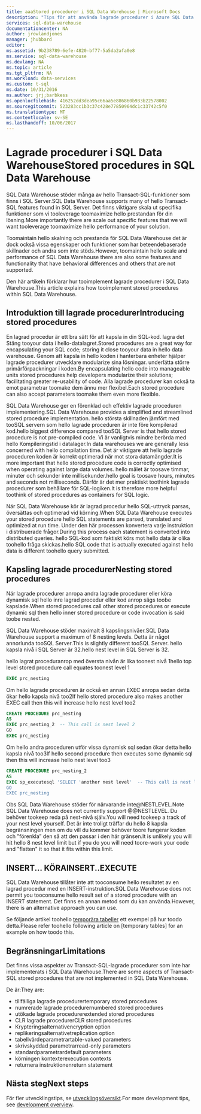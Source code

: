```yaml
---
title: aaaStored procedurer i SQL Data Warehouse | Microsoft Docs
description: "Tips för att använda lagrade procedurer i Azure SQL Data Warehouse för utveckling av lösningar."
services: sql-data-warehouse
documentationcenter: NA
author: jrowlandjones
manager: jhubbard
editor: 
ms.assetid: 9b238789-6efe-4820-bf77-5a5da2afa0e8
ms.service: sql-data-warehouse
ms.devlang: NA
ms.topic: article
ms.tgt_pltfrm: NA
ms.workload: data-services
ms.custom: t-sql
ms.date: 10/31/2016
ms.author: jrj;barbkess
ms.openlocfilehash: 416252dd3dea95c66aa5e886860b933b22578002
ms.sourcegitcommit: 523283cc1b3c37c428e77850964dc1c33742c5f0
ms.translationtype: MT
ms.contentlocale: sv-SE
ms.lasthandoff: 10/06/2017
---
```

# <a name="stored-procedures-in-sql-data-warehouse"></a><span data-ttu-id="2a65e-103">Lagrade procedurer i SQL Data Warehouse</span><span class="sxs-lookup"><span data-stu-id="2a65e-103">Stored procedures in SQL Data Warehouse</span></span>
<span data-ttu-id="2a65e-104">SQL Data Warehouse stöder många av hello Transact-SQL-funktioner som finns i SQL Server.</span><span class="sxs-lookup"><span data-stu-id="2a65e-104">SQL Data Warehouse supports many of hello Transact-SQL features found in SQL Server.</span></span> <span data-ttu-id="2a65e-105">Det finns viktigare skala ut specifika funktioner som vi tooleverage toomaximize hello prestandan för din lösning.</span><span class="sxs-lookup"><span data-stu-id="2a65e-105">More importantly there are scale out specific features that we will want tooleverage toomaximize hello performance of your solution.</span></span>

<span data-ttu-id="2a65e-106">Toomaintain hello skalning och prestanda för SQL Data Warehouse det är dock också vissa egenskaper och funktioner som har beteendebaserade skillnader och andra som inte stöds.</span><span class="sxs-lookup"><span data-stu-id="2a65e-106">However, toomaintain hello scale and performance of SQL Data Warehouse there are also some features and functionality that have behavioral differences and others that are not supported.</span></span>

<span data-ttu-id="2a65e-107">Den här artikeln förklarar hur tooimplement lagrade procedurer i SQL Data Warehouse.</span><span class="sxs-lookup"><span data-stu-id="2a65e-107">This article explains how tooimplement stored procedures within SQL Data Warehouse.</span></span>

## <a name="introducing-stored-procedures"></a><span data-ttu-id="2a65e-108">Introduktion till lagrade procedurer</span><span class="sxs-lookup"><span data-stu-id="2a65e-108">Introducing stored procedures</span></span>
<span data-ttu-id="2a65e-109">En lagrad procedur är ett bra sätt för att kapsla in din SQL-kod. lagra det Stäng tooyour data i hello-datalagret.</span><span class="sxs-lookup"><span data-stu-id="2a65e-109">Stored procedures are a great way for encapsulating your SQL code; storing it close tooyour data in hello data warehouse.</span></span> <span data-ttu-id="2a65e-110">Genom att kapsla in hello koden i hanterbara enheter hjälper lagrade procedurer utvecklare modularize sina lösningar. underlätta större primärförpackningar i koden.</span><span class="sxs-lookup"><span data-stu-id="2a65e-110">By encapsulating hello code into manageable units stored procedures help developers modularize their solutions; facilitating greater re-usability of code.</span></span> <span data-ttu-id="2a65e-111">Alla lagrade procedurer kan också ta emot parametrar toomake dem ännu mer flexibel.</span><span class="sxs-lookup"><span data-stu-id="2a65e-111">Each stored procedure can also accept parameters toomake them even more flexible.</span></span>

<span data-ttu-id="2a65e-112">SQL Data Warehouse ger en förenklad och effektiv lagrade proceduren implementering.</span><span class="sxs-lookup"><span data-stu-id="2a65e-112">SQL Data Warehouse provides a simplified and streamlined stored procedure implementation.</span></span> <span data-ttu-id="2a65e-113">hello största skillnaden jämfört med tooSQL servern som hello lagrade proceduren är inte före kompilerad kod.</span><span class="sxs-lookup"><span data-stu-id="2a65e-113">hello biggest difference compared tooSQL Server is that hello stored procedure is not pre-compiled code.</span></span> <span data-ttu-id="2a65e-114">Vi är vanligtvis mindre berörda med hello Kompileringstid i datalager.</span><span class="sxs-lookup"><span data-stu-id="2a65e-114">In data warehouses we are generally less concerned with hello compilation time.</span></span> <span data-ttu-id="2a65e-115">Det är viktigare att hello lagrade proceduren koden är korrekt optimerad när mot stora datamängder.</span><span class="sxs-lookup"><span data-stu-id="2a65e-115">It is more important that hello stored procedure code is correctly optimised when operating against large data volumes.</span></span> <span data-ttu-id="2a65e-116">hello målet är toosave timmar, minuter och sekunder inte millisekunder.</span><span class="sxs-lookup"><span data-stu-id="2a65e-116">hello goal is toosave hours, minutes and seconds not milliseconds.</span></span> <span data-ttu-id="2a65e-117">Därför är det mer praktiskt toothink lagrade procedurer som behållare för SQL-logiken.</span><span class="sxs-lookup"><span data-stu-id="2a65e-117">It is therefore more helpful toothink of stored procedures as containers for SQL logic.</span></span>     

<span data-ttu-id="2a65e-118">När SQL Data Warehouse kör är lagrad procedur hello SQL-uttryck parsas, översättas och optimerad vid körning.</span><span class="sxs-lookup"><span data-stu-id="2a65e-118">When SQL Data Warehouse executes your stored procedure hello SQL statements are parsed, translated and optimized at run time.</span></span> <span data-ttu-id="2a65e-119">Under den här processen konvertera varje instruktion i distribuerade frågor.</span><span class="sxs-lookup"><span data-stu-id="2a65e-119">During this process each statement is converted into distributed queries.</span></span> <span data-ttu-id="2a65e-120">hello SQL-kod som faktiskt körs mot hello data är olika toohello fråga skickas.</span><span class="sxs-lookup"><span data-stu-id="2a65e-120">hello SQL code that is actually executed against hello data is different toohello query submitted.</span></span>

## <a name="nesting-stored-procedures"></a><span data-ttu-id="2a65e-121">Kapsling lagrade procedurer</span><span class="sxs-lookup"><span data-stu-id="2a65e-121">Nesting stored procedures</span></span>
<span data-ttu-id="2a65e-122">När lagrade procedurer anropa andra lagrade procedurer eller köra dynamisk sql hello inre lagrad procedur eller kod anrop sägs toobe kapslade.</span><span class="sxs-lookup"><span data-stu-id="2a65e-122">When stored procedures call other stored procedures or execute dynamic sql then hello inner stored procedure or code invocation is said toobe nested.</span></span>

<span data-ttu-id="2a65e-123">SQL Data Warehouse stöder maximalt 8 kapslingsnivåer.</span><span class="sxs-lookup"><span data-stu-id="2a65e-123">SQL Data Warehouse support a maximum of 8 nesting levels.</span></span> <span data-ttu-id="2a65e-124">Detta är något annorlunda tooSQL Server.</span><span class="sxs-lookup"><span data-stu-id="2a65e-124">This is slightly different tooSQL Server.</span></span> <span data-ttu-id="2a65e-125">hello kapsla nivå i SQL Server är 32.</span><span class="sxs-lookup"><span data-stu-id="2a65e-125">hello nest level in SQL Server is 32.</span></span>

<span data-ttu-id="2a65e-126">hello lagrat proceduranrop med översta nivån är lika toonest nivå 1</span><span class="sxs-lookup"><span data-stu-id="2a65e-126">hello top level stored procedure call equates toonest level 1</span></span>

```sql
EXEC prc_nesting
```
<span data-ttu-id="2a65e-127">Om hello lagrade proceduren är också en annan EXEC anropa sedan detta ökar hello kapsla nivå too2</span><span class="sxs-lookup"><span data-stu-id="2a65e-127">If hello stored procedure also makes another EXEC call then this will increase hello nest level too2</span></span>

```sql
CREATE PROCEDURE prc_nesting
AS
EXEC prc_nesting_2  -- This call is nest level 2
GO
EXEC prc_nesting
```
<span data-ttu-id="2a65e-128">Om hello andra proceduren utför vissa dynamisk sql sedan ökar detta hello kapsla nivå too3</span><span class="sxs-lookup"><span data-stu-id="2a65e-128">If hello second procedure then executes some dynamic sql then this will increase hello nest level too3</span></span>

```sql
CREATE PROCEDURE prc_nesting_2
AS
EXEC sp_executesql 'SELECT 'another nest level'  -- This call is nest level 2
GO
EXEC prc_nesting
```

<span data-ttu-id="2a65e-129">Obs SQL Data Warehouse stöder för närvarande inte@NESTLEVEL.</span><span class="sxs-lookup"><span data-stu-id="2a65e-129">Note SQL Data Warehouse does not currently support @@NESTLEVEL.</span></span> <span data-ttu-id="2a65e-130">Du behöver tookeep reda på nest-nivå själv.</span><span class="sxs-lookup"><span data-stu-id="2a65e-130">You will need tookeep a track of your nest level yourself.</span></span> <span data-ttu-id="2a65e-131">Det är inte troligt träffar du hello 8 kapsla begränsningen men om du vill du kommer behöver toore fungerar koden och ”förenkla” den så att den passar i den här gränsen.</span><span class="sxs-lookup"><span data-stu-id="2a65e-131">It is unlikely you will hit hello 8 nest level limit but if you do you will need toore-work your code and "flatten" it so that it fits within this limit.</span></span>

## <a name="insertexecute"></a><span data-ttu-id="2a65e-132">INSERT... KÖRA</span><span class="sxs-lookup"><span data-stu-id="2a65e-132">INSERT..EXECUTE</span></span>
<span data-ttu-id="2a65e-133">SQL Data Warehouse tillåter inte att tooconsume hello resultatet av en lagrad procedur med en INSERT-instruktion.</span><span class="sxs-lookup"><span data-stu-id="2a65e-133">SQL Data Warehouse does not permit you tooconsume hello result set of a stored procedure with an INSERT statement.</span></span> <span data-ttu-id="2a65e-134">Det finns en annan metod som du kan använda.</span><span class="sxs-lookup"><span data-stu-id="2a65e-134">However, there is an alternative approach you can use.</span></span>

<span data-ttu-id="2a65e-135">Se följande artikel toohello [temporära tabeller] ett exempel på hur toodo detta.</span><span class="sxs-lookup"><span data-stu-id="2a65e-135">Please refer toohello following article on [temporary tables] for an example on how toodo this.</span></span>

## <a name="limitations"></a><span data-ttu-id="2a65e-136">Begränsningar</span><span class="sxs-lookup"><span data-stu-id="2a65e-136">Limitations</span></span>
<span data-ttu-id="2a65e-137">Det finns vissa aspekter av Transact-SQL-lagrade procedurer som inte har implementerats i SQL Data Warehouse.</span><span class="sxs-lookup"><span data-stu-id="2a65e-137">There are some aspects of Transact-SQL stored procedures that are not implemented in SQL Data Warehouse.</span></span>

<span data-ttu-id="2a65e-138">De är:</span><span class="sxs-lookup"><span data-stu-id="2a65e-138">They are:</span></span>

* <span data-ttu-id="2a65e-139">tillfälliga lagrade procedurer</span><span class="sxs-lookup"><span data-stu-id="2a65e-139">temporary stored procedures</span></span>
* <span data-ttu-id="2a65e-140">numrerade lagrade procedurer</span><span class="sxs-lookup"><span data-stu-id="2a65e-140">numbered stored procedures</span></span>
* <span data-ttu-id="2a65e-141">utökade lagrade procedurer</span><span class="sxs-lookup"><span data-stu-id="2a65e-141">extended stored procedures</span></span>
* <span data-ttu-id="2a65e-142">CLR lagrade procedurer</span><span class="sxs-lookup"><span data-stu-id="2a65e-142">CLR stored procedures</span></span>
* <span data-ttu-id="2a65e-143">Krypteringsalternativ</span><span class="sxs-lookup"><span data-stu-id="2a65e-143">encryption option</span></span>
* <span data-ttu-id="2a65e-144">replikeringsalternativet</span><span class="sxs-lookup"><span data-stu-id="2a65e-144">replication option</span></span>
* <span data-ttu-id="2a65e-145">tabellvärdeparametrar</span><span class="sxs-lookup"><span data-stu-id="2a65e-145">table-valued parameters</span></span>
* <span data-ttu-id="2a65e-146">skrivskyddad parametrar</span><span class="sxs-lookup"><span data-stu-id="2a65e-146">read-only parameters</span></span>
* <span data-ttu-id="2a65e-147">standardparametrar</span><span class="sxs-lookup"><span data-stu-id="2a65e-147">default parameters</span></span>
* <span data-ttu-id="2a65e-148">körningen kontexter</span><span class="sxs-lookup"><span data-stu-id="2a65e-148">execution contexts</span></span>
* <span data-ttu-id="2a65e-149">returnera instruktionen</span><span class="sxs-lookup"><span data-stu-id="2a65e-149">return statement</span></span>

## <a name="next-steps"></a><span data-ttu-id="2a65e-150">Nästa steg</span><span class="sxs-lookup"><span data-stu-id="2a65e-150">Next steps</span></span>
<span data-ttu-id="2a65e-151">För fler utvecklingstips, se [utvecklingsöversikt][development overview].</span><span class="sxs-lookup"><span data-stu-id="2a65e-151">For more development tips, see [development overview][development overview].</span></span>

<!--Image references-->

<!--Article references-->
[temporära tabeller]: ./sql-data-warehouse-tables-temporary.md#modularizing-code
[development overview]: ./sql-data-warehouse-overview-develop.md

<!--MSDN references-->
[nest level]: https://msdn.microsoft.com/library/ms187371.aspx

<!--Other Web references-->
